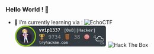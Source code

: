 ### Hello World ! 👋 
<!--
**xcornx/xcornx** is a ✨ _special_ ✨ repository because its `README.md` (this file) appears on your GitHub profile.

Here are some ideas to get you started:

- 🔭 I’m currently working on ...
- 🌱 I’m currently learning ...
- 👯 I’m looking to collaborate on ...
- 🤔 I’m looking for help with ...
- 💬 Ask me about ...
- 📫 How to reach me: ...
- 😄 Pronouns: ...
- ⚡ Fun fact: ...
-->
- 🌱 I’m currently learning via :
![EchoCTF](https://echoctf.red/profile/4911377/badge)
![THM](https://raw.githubusercontent.com/xcornx/xcornx/main/vvip1337.png) <img src="http://www.hackthebox.eu/badge/image/468520" alt="Hack The Box">
